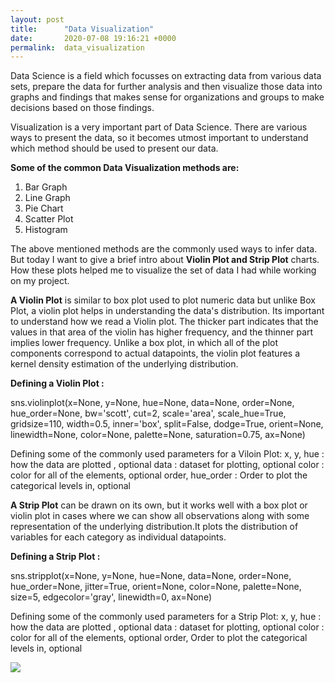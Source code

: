 ```yaml
---
layout: post
title:      "Data Visualization"
date:       2020-07-08 19:16:21 +0000
permalink:  data_visualization
---
```



Data Science is a field which focusses on extracting data from various data sets, prepare the data for further analysis and then visualize those data into graphs and findings that makes sense for organizations and groups to make decisions based on those findings.

Visualization is a very important part of Data Science. There are various ways to present the data, so it becomes utmost important to understand which method should be used to present our data.

**Some of the common Data Visualization methods are:**
1. Bar Graph
2. Line Graph
3. Pie Chart
4. Scatter Plot
5. Histogram

The above mentioned methods are the commonly used ways to infer data. But today I want to give a brief intro about **Violin Plot and Strip Plot** charts. How these plots helped me to visualize the set of data I had while working on my project.

**A Violin Plot** is similar to box plot used to plot numeric data but unlike Box Plot, a violin plot helps in understanding the data's distribution. Its important to understand how we read a Violin plot. The thicker part indicates that the values in that area of the violin has higher frequency, and the thinner part implies lower frequency.
Unlike a box plot, in which all of the plot components correspond to actual datapoints, the violin plot features a kernel density estimation of the underlying distribution.

**Defining a Violin Plot :**

sns.violinplot(x=None, y=None, hue=None, data=None, order=None, hue_order=None, bw='scott', cut=2, scale='area', scale_hue=True, gridsize=110, width=0.5, inner='box', split=False, dodge=True, orient=None, linewidth=None, color=None, palette=None, saturation=0.75, ax=None)

Defining some of the commonly used parameters for a Viloin Plot:
x, y, hue :  how the data are plotted , optional
data : dataset for plotting, optional
color : color for all of the elements, optional
order, hue_order : Order to plot the categorical levels in, optional



**A Strip Plot** can be drawn on its own, but it works well  with a box plot or violin plot in cases where we can show all 
observations along with some representation of the underlying distribution.It plots the distribution of variables for each category as individual datapoints. 

**Defining a Strip Plot :**

sns.stripplot(x=None, y=None, hue=None, data=None, order=None, hue_order=None, jitter=True, orient=None, color=None, palette=None, size=5, edgecolor='gray', linewidth=0, ax=None)

Defining some of the commonly used parameters for a Strip Plot:
x, y, hue :  how the data are plotted , optional
data : dataset for plotting, optional
color : color for all of the elements, optional
order, Order to plot the categorical levels in, optional



![](https://github.com/Menonvid/mod1-proj/blob/master/data/ViolinPlot.PNG?raw=true)

